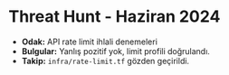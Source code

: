 # Threat Hunt - Haziran 2024

- **Odak:** API rate limit ihlali denemeleri
- **Bulgular:** Yanlış pozitif yok, limit profili doğrulandı.
- **Takip:** `infra/rate-limit.tf` gözden geçirildi.

